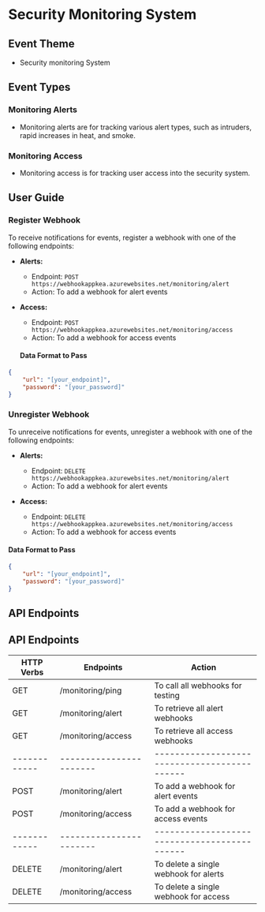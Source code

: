 # Security Monitoring System

## Event Theme
- Security monitoring System

## Event Types

### Monitoring Alerts
- Monitoring alerts are for tracking various alert types, such as intruders, rapid increases in heat, and smoke.

### Monitoring Access
- Monitoring access is for tracking user access into the security system.

## User Guide

### Register Webhook

To receive notifications for events, register a webhook with one of the following endpoints:

- **Alerts:**
  - Endpoint: `POST https://webhookappkea.azurewebsites.net/monitoring/alert`
  - Action: To add a webhook for alert events

- **Access:**
  - Endpoint: `POST https://webhookappkea.azurewebsites.net/monitoring/access`
  - Action: To add a webhook for access events

  #### Data Format to Pass

```json
{
    "url": "[your_endpoint]",
    "password": "[your_password]"
}
````

  ### Unregister Webhook

To unreceive notifications for events, unregister a webhook with one of the following endpoints:

- **Alerts:**
  - Endpoint: `DELETE https://webhookappkea.azurewebsites.net/monitoring/alert`
  - Action: To add a webhook for alert events

- **Access:**
  - Endpoint: `DELETE https://webhookappkea.azurewebsites.net/monitoring/access`
  - Action: To add a webhook for access events

#### Data Format to Pass

```json
{
    "url": "[your_endpoint]",
    "password": "[your_password]"
}
````


## API Endpoints

## API Endpoints

| HTTP Verbs | Endpoints             | Action                                     |
|------------|-----------------------|--------------------------------------------|
| GET        | /monitoring/ping      | To call all webhooks for testing           |
| GET        | /monitoring/alert     | To retrieve all alert webhooks             |
| GET        | /monitoring/access    | To retrieve all access webhooks            |
|------------|-----------------------|--------------------------------------------|
| POST       | /monitoring/alert     | To add a webhook for alert events          |
| POST       | /monitoring/access    | To add a webhook for access events         |
|------------|-----------------------|--------------------------------------------|
| DELETE     | /monitoring/alert     | To delete a single webhook for alerts      |
| DELETE     | /monitoring/access    | To delete a single webhook for access      |